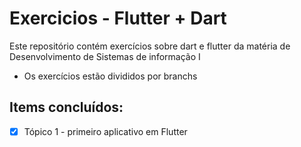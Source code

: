 
# Exercicios - Flutter + Dart

Este repositório contém exercícios sobre dart e flutter da matéria de Desenvolvimento de Sistemas de informação I
- Os exercícios estão divididos por branchs

## Items concluídos:

- [X]  Tópico 1 - primeiro aplicativo em Flutter
